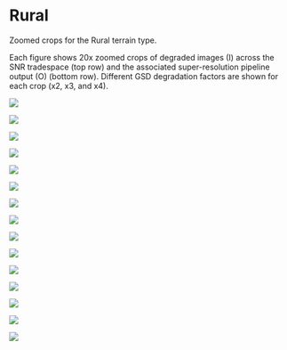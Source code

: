 # Rural

Zoomed crops for the Rural terrain type.

Each figure shows 20x zoomed crops of degraded images (I) across the SNR tradespace (top row) and the associated super-resolution pipeline output (O) (bottom row). Different GSD degradation factors are shown for each crop (x2, x3, and x4).

![](images/rural_cropid1_gsd2_grd0_zoomedcrop.jpg)

![](images/rural_cropid1_gsd3_grd0_zoomedcrop.jpg)

![](images/rural_cropid1_gsd4_grd0_zoomedcrop.jpg)

![](images/rural_cropid2_gsd2_grd0_zoomedcrop.jpg)

![](images/rural_cropid2_gsd3_grd0_zoomedcrop.jpg)

![](images/rural_cropid2_gsd4_grd0_zoomedcrop.jpg)

![](images/rural_cropid3_gsd2_grd0_zoomedcrop.jpg)

![](images/rural_cropid3_gsd3_grd0_zoomedcrop.jpg)

![](images/rural_cropid3_gsd4_grd0_zoomedcrop.jpg)

![](images/rural_cropid4_gsd2_grd0_zoomedcrop.jpg)

![](images/rural_cropid4_gsd3_grd0_zoomedcrop.jpg)

![](images/rural_cropid4_gsd4_grd0_zoomedcrop.jpg)

![](images/rural_cropid5_gsd2_grd0_zoomedcrop.jpg)

![](images/rural_cropid5_gsd3_grd0_zoomedcrop.jpg)

![](images/rural_cropid5_gsd4_grd0_zoomedcrop.jpg)
